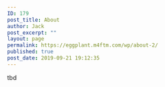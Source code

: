 ```yaml
---
ID: 179
post_title: About
author: Jack
post_excerpt: ""
layout: page
permalink: https://eggplant.m4ftm.com/wp/about-2/
published: true
post_date: 2019-09-21 19:12:35
---
```

<!-- wp:paragraph -->
<p>tbd</p>
<!-- /wp:paragraph -->

<!-- wp:latest-posts {"categories":"5"} /-->